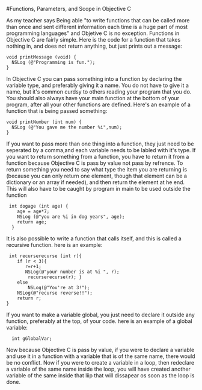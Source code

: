 #Functions, Parameters, and Scope in Objective C

  As my teacher says Being able "to write functions that can be called more than once and sent different information each time
is a huge part of most programming languages" and Objetive C is no exception. Functions in Objective C are fairly simple. Here is the code for
a function that takes nothing in, and does not return anything, but just prints out a message:

    void printMessage (void) {
      NSLog (@"Programming is fun.");
    }

In Objective C you can pass something into a function by declaring the variable type, and preferably giving it a name. You do not have to
give it a name, but it's common curdsy to others reading your program that you do. You should also always have your main function at the 
bottom of your program, after all your other functions are defined. Here's an example of a function that is being passed 
something:

    void printNumber (int num) {
      NSLog (@"You gave me the number %i",num);
    }
If you want to pass more than one thing into a function, they just need to be seperated by a comma,and each variable needs to be labled with it's type.
If you want to return something from a function, you have to return it from a function because Objective C is pass by value not pass 
by refrence. To return something you need to say what type the item you are returning is (because you can only return one element, 
though that element can be a dictionary or an array if needed), and then return the element at he end. This will also have to be caught by
program in main to be used outside the function

     int dogage (int age) {
        age = age*7;
        NSLog (@"you are %i in dog years", age);
        return age;
      }

It is also possible to write a function that calls itself, and this is called a recursive function. here is an example: 

  
     int recurserecurse (int r){
        if (r < 3){
           r=r+1;
           NSLog(@"your number is at %i ", r);
            recurserecurse(r); }
        else
            NSLog(@"You're at 3!");
        NSLog(@"recurse reverse!!");
        return r;
    }
    
If you want to make a variable global, you just need to declare it outside any function, preferably at the top, of your code. here is an example of a global variable: 

      int gGlobalVar;


Now because Objective C is pass by value, if you were to declare a variable and use it in a function with a variable that is of the same name,
there would be no conflict. Now if you were to create a variable in a loop, then redeclare a variable of the same name inside the loop, you
will have created another variable of the same inside that liip that will dissapear os soon as the loop is done. 

